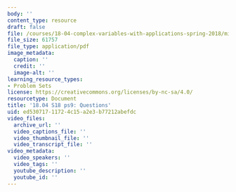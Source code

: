 ```yaml
---
body: ''
content_type: resource
draft: false
file: /courses/18-04-complex-variables-with-applications-spring-2018/mit18_04_s18_pset09.pdf
file_size: 61757
file_type: application/pdf
image_metadata:
  caption: ''
  credit: ''
  image-alt: ''
learning_resource_types:
- Problem Sets
license: https://creativecommons.org/licenses/by-nc-sa/4.0/
resourcetype: Document
title: '18.04 S18 ps9: Questions'
uid: ed530717-1172-4c15-a2e3-b77212abefdc
video_files:
  archive_url: ''
  video_captions_file: ''
  video_thumbnail_file: ''
  video_transcript_file: ''
video_metadata:
  video_speakers: ''
  video_tags: ''
  youtube_description: ''
  youtube_id: ''
---
```

